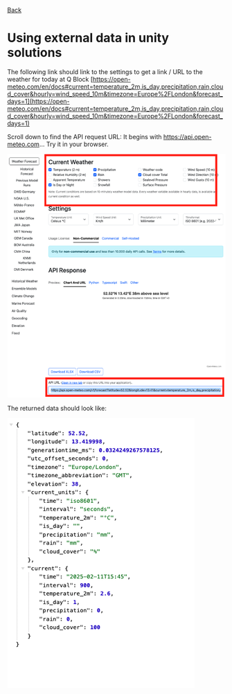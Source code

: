 [Back](https://uwetom.github.io/media-production-worksheets/wk15-using-external-data)

# Using external data in unity solutions

The following link should link to the settings to get a link / URL to the weather for today at Q Block
[https://open-meteo.com/en/docs#current=temperature_2m,is_day,precipitation,rain,cloud_cover&hourly=wind_speed_10m&timezone=Europe%2FLondon&forecast_days=1](https://open-meteo.com/en/docs#current=temperature_2m,is_day,precipitation,rain,cloud_cover&hourly=wind_speed_10m&timezone=Europe%2FLondon&forecast_days=1)

Scroll down to find the API request URL: It begins with https://api.open-meteo.com...
Try it in your browser.

![enter image description here](https://raw.githubusercontent.com/uwetom/media-production-worksheets/master/wk15-using-external-data/images/meteo-api-3.png)

The returned data should look like:

![enter image description here](https://raw.githubusercontent.com/uwetom/media-production-worksheets/master/wk15-using-external-data/images/meteo-api-2.png)





<!--stackedit_data:
eyJoaXN0b3J5IjpbMTc1ODMzMzA3MSwtNzMxOTQ4MTI1LC0xND
k4MDE0NzIyLDEyMzk3MjAxMjEsMjc4MTA2MTA0LDEwMzEzNTU2
NzcsLTExOTYwMDk0NjRdfQ==
-->